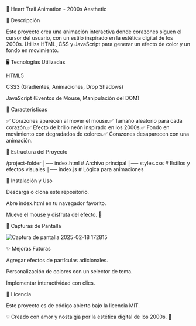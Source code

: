 💖 Heart Trail Animation - 2000s Aesthetic

🌟 Descripción

Este proyecto crea una animación interactiva donde corazones siguen el cursor del usuario, con un estilo inspirado en la estética digital de los 2000s. Utiliza HTML, CSS y JavaScript para generar un efecto de color y un fondo en movimiento.

🖥️ Tecnologías Utilizadas

HTML5

CSS3 (Gradientes, Animaciones, Drop Shadows)

JavaScript (Eventos de Mouse, Manipulación del DOM)

🚀 Características

✅ Corazones aparecen al mover el mouse.✅ Tamaño aleatorio para cada corazón.✅ Efecto de brillo neón inspirado en los 2000s.✅ Fondo en movimiento con degradados de colores.✅ Corazones desaparecen con una animación.

📂 Estructura del Proyecto

/project-folder
│── index.html   # Archivo principal
│── styles.css   # Estilos y efectos visuales
│── index.js     # Lógica para animaciones

📜 Instalación y Uso

Descarga o clona este repositorio.

Abre index.html en tu navegador favorito.

Mueve el mouse y disfruta del efecto. 💖

📸 Capturas de Pantalla

![Captura de pantalla 2025-02-18 172815](https://github.com/user-attachments/assets/4f861748-c140-445b-8ab1-0ce28304d4f3)


✨ Mejoras Futuras

Agregar efectos de partículas adicionales.

Personalización de colores con un selector de tema.

Implementar interactividad con clics.

📄 Licencia

Este proyecto es de código abierto bajo la licencia MIT.

💡 Creado con amor y nostalgia por la estética digital de los 2000s. 💖
